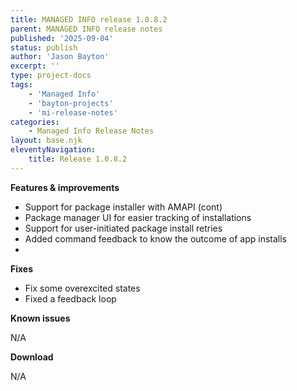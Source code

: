 ```yaml
---
title: MANAGED INFO release 1.0.8.2
parent: MANAGED INFO release notes
published: '2025-09-04'
status: publish
author: 'Jason Bayton'
excerpt: ''
type: project-docs
tags: 
    - 'Managed Info'
    - 'bayton-projects'
    - 'mi-release-notes'
categories: 
    - Managed Info Release Notes
layout: base.njk
eleventyNavigation: 
    title: Release 1.0.8.2
---
```


**Features & improvements**

- Support for package installer with AMAPI (cont)
- Package manager UI for easier tracking of installations
- Support for user-initiated package install retries
- Added command feedback to know the outcome of app installs
- 
**Fixes**

- Fix some overexcited states
- Fixed a feedback loop

**Known issues**

N/A

**Download**

N/A